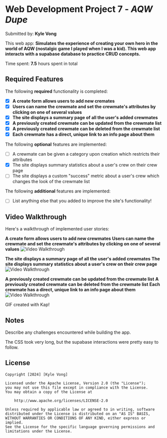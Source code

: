 # Web Development Project 7 - *AQW Dupe*

Submitted by: **Kyle Vong**

This web app: **Simulates the experience of creating your own hero in the world of AQW (nostalgic game I played when I was a kid). This web app interacts with a supabase database to practice CRUD concepts.**

Time spent: **7.5** hours spent in total

## Required Features

The following **required** functionality is completed:

- [X] **A create form allows users to add new cremates**
- [X] **Users can name the crewmate and set the crewmate's attributes by clicking on one of several values**
- [X] **The site displays a summary page of all the user's added crewmates**
- [X] **A previously created crewmate can be updated from the crewmate list**
- [X] **A previously created crewmate can be deleted from the crewmate list**
- [X] **Each crewmate has a direct, unique link to an info page about them**

The following **optional** features are implemented:

- [ ] A crewmate can be given a category upon creation which restricts their attributes
- [X] The site displays summary statistics about a user's crew on their crew page 
- [ ] The site displays a custom "success" metric about a user's crew which changes the look of the crewmate list

The following **additional** features are implemented:

* [ ] List anything else that you added to improve the site's functionality!

## Video Walkthrough

Here's a walkthrough of implemented user stories:

 **A create form allows users to add new crewmates**
 **Users can name the crewmate and set the crewmate's attributes by clicking on one of several values**
<img src='http://i.imgur.com/link/to/your/gif/file.gif' title='Video Walkthrough' width='' alt='Video Walkthrough' />

**The site displays a summary page of all the user's added crewmates**
**The site displays summary statistics about a user's crew on their crew page** 
<img src='http://i.imgur.com/link/to/your/gif/file.gif' title='Video Walkthrough' width='' alt='Video Walkthrough' />

**A previously created crewmate can be updated from the crewmate list**
**A previously created crewmate can be deleted from the crewmate list**
**Each crewmate has a direct, unique link to an info page about them**
<img src='http://i.imgur.com/link/to/your/gif/file.gif' title='Video Walkthrough' width='' alt='Video Walkthrough' />


<!-- Replace this with whatever GIF tool you used! -->
GIF created with Kap!  
<!-- Recommended tools:
[Kap](https://getkap.co/) for macOS
[ScreenToGif](https://www.screentogif.com/) for Windows
[peek](https://github.com/phw/peek) for Linux. -->

## Notes

Describe any challenges encountered while building the app.

The CSS took very long, but the supabase interactions were pretty easy to follow.

## License

    Copyright [2024] [Kyle Vong]

    Licensed under the Apache License, Version 2.0 (the "License");
    you may not use this file except in compliance with the License.
    You may obtain a copy of the License at

        http://www.apache.org/licenses/LICENSE-2.0

    Unless required by applicable law or agreed to in writing, software
    distributed under the License is distributed on an "AS IS" BASIS,
    WITHOUT WARRANTIES OR CONDITIONS OF ANY KIND, either express or implied.
    See the License for the specific language governing permissions and
    limitations under the License.

